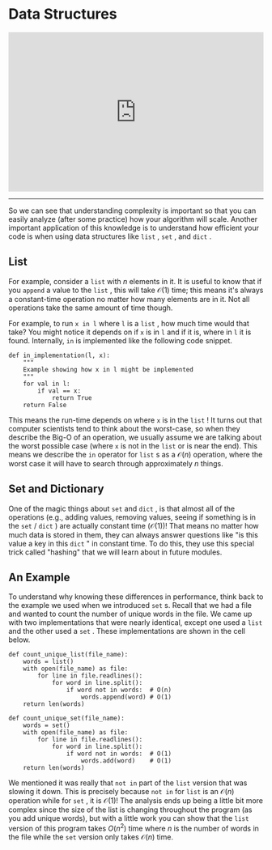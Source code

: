 # Data Structures

<div style="position: relative; padding-bottom: 62.5%; height: 0;">
    <iframe src="https://www.loom.com/embed/005a2fbfe4f84e548189f6dfd9ce639a?sharedAppSource=personal_library" frameborder="0" webkitallowfullscreen mozallowfullscreen allowfullscreen style="position: absolute; top: 0; left: 0; width: 100%; height: 100%;"></iframe>
</div>

---

So we can see that understanding complexity is important so that you can easily analyze (after some practice) how your algorithm will scale. Another important application of this knowledge is to understand how efficient your code is when using data structures like `list` , `set` , and `dict` .

## List

For example, consider a `list` with $n$ elements in it. It is useful to know that if you `append` a value to the `list` , this will take $\mathcal{O}(1)$ time; this means it's always a constant-time operation no matter how many elements are in it. Not all operations take the same amount of time though.

For example, to run `x in l` where `l` is a `list` , how much time would that take? You might notice it depends on if `x` is in `l` and if it is, where in `l` it is found. Internally, `in` is implemented like the following code snippet.

```{snippet}
def in_implementation(l, x):
    """
    Example showing how x in l might be implemented
    """
    for val in l:
        if val == x:
            return True
    return False
```

This means the run-time depends on where `x` is in the `list` ! It turns out that computer scientists tend to think about the worst-case, so when they describe the Big-O of an operation, we usually assume we are talking about the worst possible case (where `x` is not in the `list` or is near the end). This means we describe the `in` operator for `list` s as a $\mathcal{O}(n)$ operation, where the worst case it will have to search through approximately $n$ things.

## Set and Dictionary

One of the magic things about `set` and `dict` , is that almost all of the operations (e.g., adding values, removing values, seeing if something is in the `set` / `dict` ) are actually constant time ($\mathcal{O}(1)$)! That means no matter how much data is stored in them, they can always answer questions like "is this value a key in this `dict` " in constant time. To do this, they use this special trick called "hashing" that we will learn about in future modules.

## An Example

To understand why knowing these differences in performance, think back to the example we used when we introduced `set` s. Recall that we had a file and wanted to count the number of unique words in the file. We came up with two implementations that were nearly identical, except one used a `list` and the other used a `set` . These implementations are shown in the cell below.

```{snippet}
def count_unique_list(file_name):
    words = list()
    with open(file_name) as file:
        for line in file.readlines():
            for word in line.split():
                if word not in words:  # O(n)
                    words.append(word) # O(1)
    return len(words)

def count_unique_set(file_name):
    words = set()
    with open(file_name) as file:
        for line in file.readlines():
            for word in line.split():
                if word not in words:  # O(1)
                    words.add(word)    # O(1)
    return len(words)
```

We mentioned it was really that `not in` part of the `list` version that was slowing it down. This is precisely because `not in` for `list` is an $\mathcal{O}(n)$ operation while for `set` , it is $\mathcal{O}(1)$! The analysis ends up being a little bit more complex since the size of the list is changing throughout the program (as you add unique words), but with a little work you can show that the `list` version of this program takes $O(n^2)$ time where $n$ is the number of words in the file while the `set` version only takes $\mathcal{O}(n)$ time.
